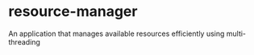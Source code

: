 # resource-manager
An application that manages available resources efficiently using multi-threading
